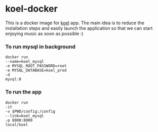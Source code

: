# koel-docker

This is a docker image for [koel](https://github.com/phanan/koel) app. The main idea is to reduce the installation steps and easily launch the application so that we can start enjoying music as soon as possible :)


### To run mysql in background

```
docker run 
--name=koel_mysql 
-e MYSQL_ROOT_PASSWORD=root 
-e MYSQL_DATABASE=koel_prod 
-d 
mysql:8
```

### To run the app
```
docker run 
-it 
-v $PWD/config:/config 
--link=koel_mysql 
-p 8000:8000 
local/koel
```
